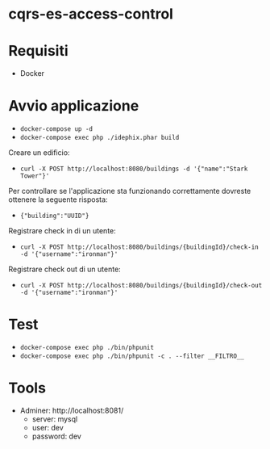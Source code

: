# cqrs-es-access-control

# Requisiti

- Docker

# Avvio applicazione

- `docker-compose up -d`
- `docker-compose exec php ./idephix.phar build`

Creare un edificio:
- `curl -X POST http://localhost:8080/buildings -d '{"name":"Stark Tower"}'`

Per controllare se l'applicazione sta funzionando correttamente dovreste ottenere la seguente risposta:
- `{"building":"UUID"}`

Registrare check in di un utente:
- `curl -X POST http://localhost:8080/buildings/{buildingId}/check-in -d '{"username":"ironman"}'`

Registrare check out di un utente:
- `curl -X POST http://localhost:8080/buildings/{buildingId}/check-out -d '{"username":"ironman"}'`

# Test

- `docker-compose exec php ./bin/phpunit`
- `docker-compose exec php ./bin/phpunit -c . --filter __FILTRO__`

# Tools

- Adminer: http://localhost:8081/
    - server: mysql
    - user: dev
    - password: dev

